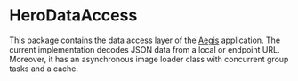 # HeroDataAccess

This package contains the data access layer of the [Aegis](https://github.com/jcubit/Aegis) application. The current implementation decodes JSON data from a local or endpoint URL. Moreover, it has an asynchronous image loader class with concurrent group tasks and a cache. 

